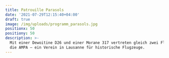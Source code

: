 ```yaml
---
title: Patrouille Parasols
date: '2021-07-29T12:15:40+04:00'
draft: true
image: /img/uploads/programm_parasols.jpg
positionx: 50
positiony: 50
description: >-
  Mit einer Dewoitine D26 und einer Morane 317 vertreten gleich zwei Flugzeuge
  die AMPA – ein Verein in Lausanne für historische Flugzeuge.
---
```


